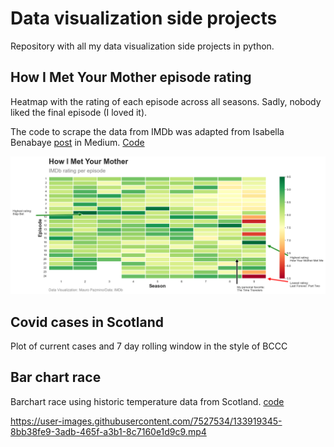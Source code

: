 # Data visualization side projects

Repository with all my data visualization side projects in python.

## How I Met Your Mother episode rating
Heatmap with the rating of each episode across all seasons. Sadly, nobody liked the final episode (I loved it).

The code to scrape the data from IMDb was adapted from Isabella Benabaye [post](https://towardsdatascience.com/scraping-tv-show-epsiode-imdb-ratings-using-python-beautifulsoup-7a9e09c4fbe5) in Medium. [Code](https://github.com/maurocolapso/Data_viz/tree/main/HIMYM-rating)

![](HIMYM-rating/HIMYM_rating.png)

## Covid cases in Scotland
Plot of current cases and 7 day rolling window in the style of BCCC

## Bar chart race
Barchart race using historic temperature data from Scotland.
[code](https://github.com/maurocolapso/Data_viz/tree/main/bar-race-max-min-temp-Glasgow)

https://user-images.githubusercontent.com/7527534/133919345-8bb38fe9-3adb-465f-a3b1-8c7160e1d9c9.mp4


